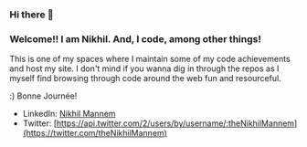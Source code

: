 ### Hi there 👋

### Welcome!! I am Nikhil. And, I code, among other things!

This is one of my spaces where I maintain some of my code achievements and host my site. I don't mind if you wanna dig in through the repos as I myself find browsing through code around the web fun and resourceful.

:) Bonne Journée!

- LinkedIn: [Nikhil Mannem](https://www.linkedin.com/in/theNikhilMannem)
- Twitter: [https://api.twitter.com/2/users/by/username/:theNikhilMannem](https://twitter.com/theNikhilMannem)

<!--
**theNikhilMannem/theNikhilMannem** is a ✨ _special_ ✨ repository because its `README.md` (this file) appears on your GitHub profile.

Here are some ideas to get you started:

- 🔭 I’m currently working on ...
- 🌱 I’m currently learning ...
- 👯 I’m looking to collaborate on ...
- 🤔 I’m looking for help with ...
- 💬 Ask me about ...
- 📫 How to reach me: ...
- 😄 Pronouns: ...
- ⚡ Fun fact: ...
-->
